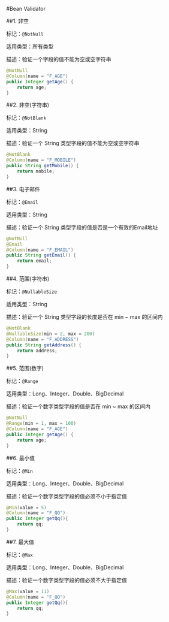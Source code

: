 #Bean Validator

##1. 非空

标记：`@NotNull`

适用类型：所有类型

描述：验证一个字段的值不能为空或空字符串

```java
@NotNull
@Column(name = "F_AGE")
public Integer getAge() {
	return age;
}
```

##2. 非空(字符串)

标记：`@NotBlank`

适用类型：String

描述：验证一个 String 类型字段的值不能为空或空字符串

```java
@NotBlank
@Column(name = "F_MOBILE")
public String getMobile() {
	return mobile;
}
```

##3. 电子邮件

标记：`@Email`

适用类型：String

描述：验证一个 String 类型字段的值是否是一个有效的Email地址

```java
@NotNull
@Email
@Column(name = "F_EMAIL")
public String getEmail() {
	return email;
}
```

##4. 范围(字符串)

标记：`@NullableSize`

适用类型：String

描述：验证一个 String 类型字段的长度是否在 min ~ max 的区间内

```java
@NotBlank
@NullableSize(min = 2, max = 200)
@Column(name = "F_ADDRESS")
public String getAddress() {
	return address;
}
```

##5. 范围(数字)

标记：`@Range`

适用类型：Long、Integer、Double、BigDecimal

描述：验证一个数字类型字段的值是否在 min ~ max 的区间内

```java
@NotNull
@Range(min = 1, max = 100)
@Column(name = "F_AGE")
public Integer getAge() {
	return age;
}
```

##6. 最小值

标记：`@Min`

适用类型：Long、Integer、Double、BigDecimal

描述：验证一个数字类型字段的值必须不小于指定值

```java
@Min(value = 5)
@Column(name = "F_QQ")
public Integer getQq(){
	return qq;
}
```

##7. 最大值

标记：`@Max`

适用类型：Long、Integer、Double、BigDecimal

描述：验证一个数字类型字段的值必须不大于指定值


```java
@Max(value = 11)
@Column(name = "F_QQ")
public Integer getQq(){
	return qq;
}
```
